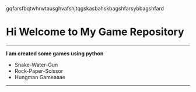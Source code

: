 gqfarsfbqtwhrwtausghvafshjtqgskasbahskbagshfarsybbagshfard

# Hi Welcome to My Game Repository
***

**I am created some games using python**
- Snake-Water-Gun
- Rock-Paper-Scissor
- Hungman Gameaaae
---

